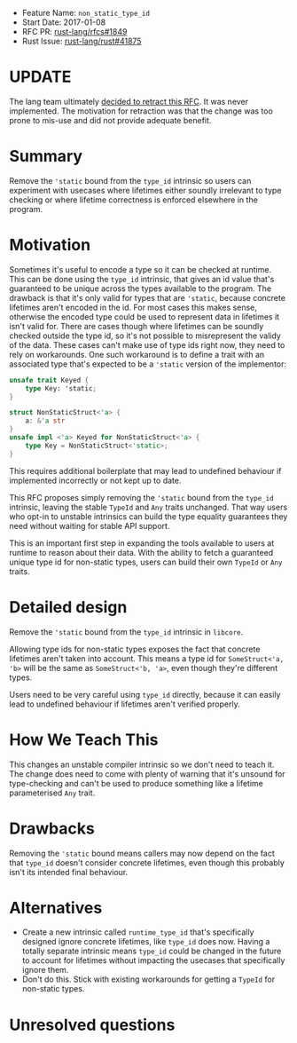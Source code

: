 - Feature Name: `non_static_type_id`
- Start Date: 2017-01-08
- RFC PR: [rust-lang/rfcs#1849](https://github.com/rust-lang/rfcs/pull/1849)
- Rust Issue: [rust-lang/rust#41875](https://github.com/rust-lang/rust/issues/41875)

# UPDATE

The lang team ultimately [decided to retract this RFC][retraction]. It
was never implemented. The motivation for retraction was that the
change was too prone to mis-use and did not provide adequate benefit.

[retraction]: https://github.com/rust-lang/rust/issues/41875#issuecomment-623023056

# Summary
[summary]: #summary

Remove the `'static` bound from the `type_id` intrinsic so users can experiment with usecases where lifetimes either soundly irrelevant to type checking or where lifetime correctness is enforced elsewhere in the program.

# Motivation
[motivation]: #motivation

Sometimes it's useful to encode a type so it can be checked at runtime. This can be done using the `type_id` intrinsic, that gives an id value that's guaranteed to be unique across the types available to the program. The drawback is that it's only valid for types that are `'static`, because concrete lifetimes aren't encoded in the id. For most cases this makes sense, otherwise the encoded type could be used to represent data in lifetimes it isn't valid for. There are cases though where lifetimes can be soundly checked outside the type id, so it's not possible to misrepresent the validy of the data. These cases can't make use of type ids right now, they need to rely on workarounds. One such workaround is to define a trait with an associated type that's expected to be a `'static` version of the implementor:

```rust
unsafe trait Keyed {
	type Key: 'static;
}

struct NonStaticStruct<'a> {
	a: &'a str
}
unsafe impl <'a> Keyed for NonStaticStruct<'a> {
	type Key = NonStaticStruct<'static>;
}
```

This requires additional boilerplate that may lead to undefined behaviour if implemented incorrectly or not kept up to date.

This RFC proposes simply removing the `'static` bound from the `type_id` intrinsic, leaving the stable `TypeId` and `Any` traits unchanged. That way users who opt-in to unstable intrinsics can build the type equality guarantees they need without waiting for stable API support.

This is an important first step in expanding the tools available to users at runtime to reason about their data. With the ability to fetch a guaranteed unique type id for non-static types, users can build their own `TypeId` or `Any` traits.

# Detailed design
[design]: #detailed-design

Remove the `'static` bound from the `type_id` intrinsic in `libcore`.

Allowing type ids for non-static types exposes the fact that concrete lifetimes aren't taken into account. This means a type id for `SomeStruct<'a, 'b>` will be the same as `SomeStruct<'b, 'a>`, even though they're different types.

Users need to be very careful using `type_id` directly, because it can easily lead to undefined behaviour if lifetimes aren't verified properly.

# How We Teach This
[how-we-teach-this]: #how-we-teach-this

This changes an unstable compiler intrinsic so we don't need to teach it. The change does need to come with plenty of warning that it's unsound for type-checking and can't be used to produce something like a lifetime parameterised `Any` trait.

# Drawbacks
[drawbacks]: #drawbacks

Removing the `'static` bound means callers may now depend on the fact that `type_id` doesn't consider concrete lifetimes, even though this probably isn't its intended final behaviour.

# Alternatives
[alternatives]: #alternatives

- Create a new intrinsic called `runtime_type_id` that's specifically designed ignore concrete lifetimes, like `type_id` does now. Having a totally separate intrinsic means `type_id` could be changed in the future to account for lifetimes without impacting the usecases that specifically ignore them.
- Don't do this. Stick with existing workarounds for getting a `TypeId` for non-static types.

# Unresolved questions
[unresolved]: #unresolved-questions
